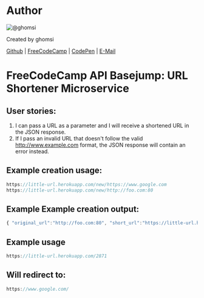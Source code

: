# Author
![@ghomsi](https://avatars2.githubusercontent.com/u/4965336?v=3&s=460)

Created by ghomsi

[Github](https://github.com/ghomsi) | [FreeCodeCamp](https://www.freecodecamp.com/ghomsi) | [CodePen](http://codepen.io/adrienDev/) | [E-Mail](mailto:kemchepatou@gmail.com)

# FreeCodeCamp API Basejump: URL Shortener Microservice

## User stories:
1. I can pass a URL as a parameter and I will receive a shortened URL in the JSON response.
2.  If I pass an invalid URL that doesn't follow the valid http://www.example.com format, the JSON response will contain an error instead.

## Example creation usage:

```js
https://little-url.herokuapp.com/new/https://www.google.com
https://little-url.herokuapp.com/new/http://foo.com:80
```
## Example Example creation output:
```js
{ "original_url":"http://foo.com:80", "short_url":"https://little-url.herokuapp.com/8170" }
```
## Example usage
```js
https://little-url.herokuapp.com/2871
```
## Will redirect to:
```js
https://www.google.com/
```